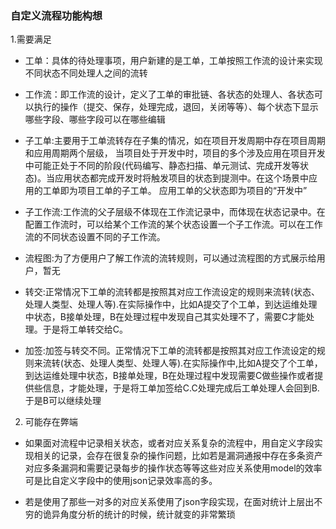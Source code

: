 
### 自定义流程功能构想

1.需要满足
- 工单：具体的待处理事项，用户新建的是工单，工单按照工作流的设计来实现不同状态不同处理人之间的流转

- 工作流：即工作流的设计，定义了工单的审批链、各状态的处理人、各状态可以执行的操作（提交、保存，处理完成，退回，关闭等等）、每个状态下显示哪些字段、哪些字段可以在哪些编辑

- 子工单:主要用于工单流转存在子集的情况，如在项目开发周期中存在项目周期和应用周期两个层级， 当项目处于开发中时，项目的多个涉及应用在项目开发中可能正处于不同的阶段(代码编写、静态扫描、单元测试、完成开发等状态)。当应用状态都完成开发时将触发项目的状态到提测中。在这个场景中应用的工单即为项目工单的子工单。 应用工单的父状态即为项目的“开发中”

- 子工作流:工作流的父子层级不体现在工作流记录中，而体现在状态记录中。在配置工作流时，可以给某个工作流的某个状态设置一个子工作流。可以在工作流的不同状态设置不同的子工作流。

- 流程图:为了方便用户了解工作流的流转规则，可以通过流程图的方式展示给用户，暂无

- 转交:正常情况下工单的流转都是按照其对应工作流设定的规则来流转(状态、处理人类型、处理人等).在实际操作中，比如A提交了个工单，到达运维处理中状态，B接单处理，B在处理过程中发现自己其实处理不了，需要C才能处理。于是将工单转交给C。

- 加签:加签与转交不同。正常情况下工单的流转都是按照其对应工作流设定的规则来流转(状态、处理人类型、处理人等).在实际操作中,比如A提交了个工单，到达运维处理中状态，B接单处理，B在处理过程中发现需要C做些操作或者提供些信息，才能处理，于是将工单加签给C.C处理完成后工单处理人会回到B.于是B可以继续处理

2. 可能存在弊端
- 如果面对流程中记录相关状态，或者对应关系复杂的流程中，用自定义字段实现相关的记录，会存在很复杂的操作问题，比如若是漏洞通报中存在多条资产对应多条漏洞和需要记录每步的操作状态等等这些对应关系使用model的效率可是比自定义字段中的使用json记录效率高的多。

- 若是使用了那些一对多的对应关系使用了json字段实现，在面对统计上层出不穷的诡异角度分析的统计的时候，统计就变的非常繁琐

